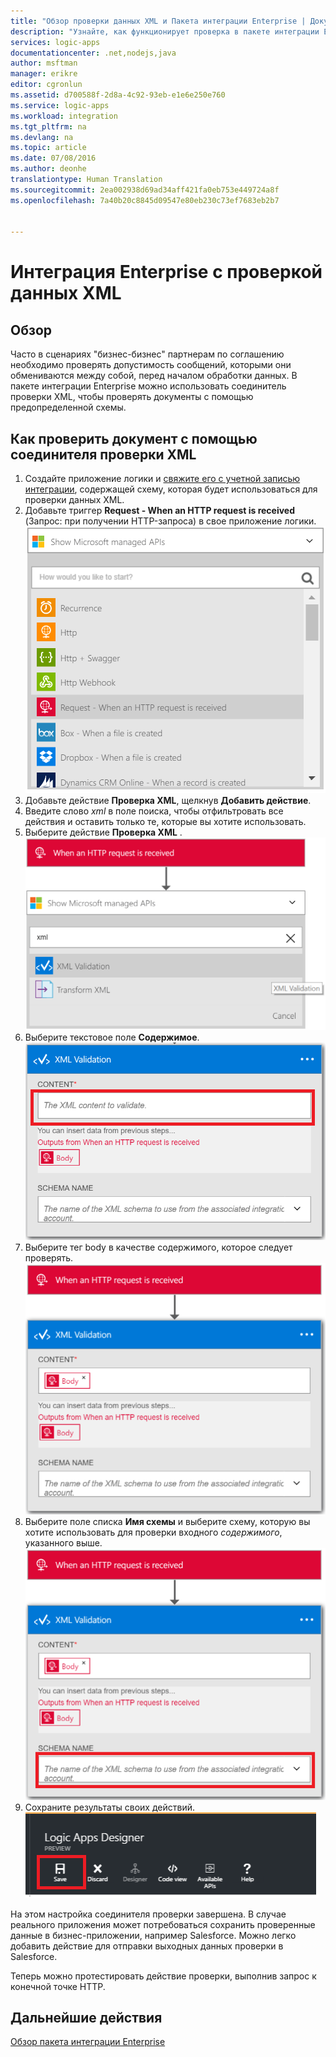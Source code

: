 ```yaml
---
title: "Обзор проверки данных XML и Пакета интеграции Enterprise | Документация Майкрософт"
description: "Узнайте, как функционирует проверка в пакете интеграции Enterprise и приложениях логики."
services: logic-apps
documentationcenter: .net,nodejs,java
author: msftman
manager: erikre
editor: cgronlun
ms.assetid: d700588f-2d8a-4c92-93eb-e1e6e250e760
ms.service: logic-apps
ms.workload: integration
ms.tgt_pltfrm: na
ms.devlang: na
ms.topic: article
ms.date: 07/08/2016
ms.author: deonhe
translationtype: Human Translation
ms.sourcegitcommit: 2ea002938d69ad34aff421fa0eb753e449724a8f
ms.openlocfilehash: 7a40b20c8845d09547e80eb230c73ef7683eb2b7


---
```

# <a name="enterprise-integration-with-xml-validation"></a>Интеграция Enterprise с проверкой данных XML
## <a name="overview"></a>Обзор
Часто в сценариях "бизнес-бизнес" партнерам по соглашению необходимо проверять допустимость сообщений, которыми они обмениваются между собой, перед началом обработки данных. В пакете интеграции Enterprise можно использовать соединитель проверки XML, чтобы проверять документы с помощью предопределенной схемы.  

## <a name="how-to-validate-a-document-with-the-xml-validation-connector"></a>Как проверить документ с помощью соединителя проверки XML
1. Создайте приложение логики и [свяжите его с учетной записью интеграции](app-service-logic-enterprise-integration-accounts.md "Узнайте, как связать учетную запись интеграции с приложением логики"), содержащей схему, которая будет использоваться для проверки данных XML.
2. Добавьте триггер **Request - When an HTTP request is received** (Запрос: при получении HTTP-запроса) в свое приложение логики.  
   ![](./media/app-service-logic-enterprise-integration-xml/xml-1.png)    
3. Добавьте действие **Проверка XML**, щелкнув **Добавить действие**.  
4. Введите слово *xml* в поле поиска, чтобы отфильтровать все действия и оставить только те, которые вы хотите использовать. 
5. Выберите действие **Проверка XML**   .  
   ![](./media/app-service-logic-enterprise-integration-xml/xml-2.png)   
6. Выберите текстовое поле **Содержимое**.  
   ![](./media/app-service-logic-enterprise-integration-xml/xml-1-5.png)
7. Выберите тег body в качестве содержимого, которое следует проверять.   
   ![](./media/app-service-logic-enterprise-integration-xml/xml-3.png)  
8. Выберите поле списка **Имя схемы** и выберите схему, которую вы хотите использовать для проверки входного *содержимого*, указанного выше.     
   ![](./media/app-service-logic-enterprise-integration-xml/xml-4.png) 
9. Сохраните результаты своих действий.  
   ![](./media/app-service-logic-enterprise-integration-xml/xml-5.png) 

На этом настройка соединителя проверки завершена. В случае реального приложения может потребоваться сохранить проверенные данные в бизнес-приложении, например Salesforce. Можно легко добавить действие для отправки выходных данных проверки в Salesforce. 

Теперь можно протестировать действие проверки, выполнив запрос к конечной точке HTTP.  

## <a name="next-steps"></a>Дальнейшие действия
[Обзор пакета интеграции Enterprise](app-service-logic-enterprise-integration-overview.md "Обзор пакета интеграции Enterprise")   




<!--HONumber=Nov16_HO3-->


